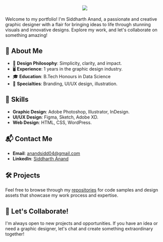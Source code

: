 <h1 align="center">
    <img src="https://readme-typing-svg.herokuapp.com?font=Fira+Code&pause=1000&width=435&lines=Hi+there+%F0%9F%91%8B;I+am+Siddharth+Anand+%F0%9F%93%B8;Follow+me+for+more+%F0%9F%94%8E)](https://git.io/typing-svg" />
</h1>


Welcome to my portfolio! I'm Siddharth Anand, a passionate and creative graphic designer with a flair for bringing ideas to life through stunning visuals and innovative designs. Explore my work, and let's collaborate on something amazing!

## 🌟 **About Me**

- 🎨 **Design Philosophy**: Simplicity, clarity, and impact.
- 🖥️ **Experience**: 1 years in the graphic design industry.
- 🎓 **Education**: B.Tech Honours in Data Science
- 💼 **Specialties**: Branding, UI/UX design, illustration.

## 🎯 **Skills**

- **Graphic Design**: Adobe Photoshop, Illustrator, InDesign.
- **UI/UX Design**: Figma, Sketch, Adobe XD.
- **Web Design**: HTML, CSS, WordPress.

## 📬 **Contact Me**

- **Email**: anandsidd04@gmail.com
- **LinkedIn**: [Siddharth Anand](https://linkedin.com/in/siddhartha-anand-a08059327)

## 🛠️ **Projects**

Feel free to browse through my [repositories](https://github.com/Siddharth-Anand-hub) for code samples and design assets that showcase my work process and expertise.

## 💬 **Let's Collaborate!**

I'm always open to new projects and opportunities. If you have an idea or need a graphic designer, let's chat and create something extraordinary together!
